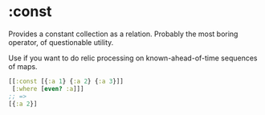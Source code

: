 # :const

Provides a constant collection as a relation. Probably the most boring operator, of questionable utility.

Use if you want to do relic processing on known-ahead-of-time sequences of maps.

```clojure
[[:const [{:a 1} {:a 2} {:a 3}]]
 [:where [even? :a]]]
;; =>
[{:a 2}]
```